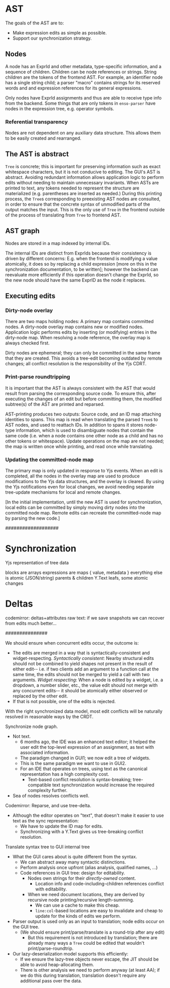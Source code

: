 # AST

The goals of the AST are to:

- Make expression edits as simple as possible.
- Support our synchronization strategy.

## Nodes

A node has an ExprId and other metadata, type-specific information, and a sequence of children. Children can be node references or strings. String children are the tokens of the frontend AST. For example, an identifier node has a single string child; a parser "macro" contains strings for its reserved words and and expression references for its general expressions.

Only nodes have ExprId assignments and thus are able to receive type info from the backend. Some things that are only tokens in `enso-parser` have nodes in the expression tree, e.g. operator symbols.

### Referential transparency

Nodes are not dependent on any auxiliary data structure. This allows them to be easily created and rearranged.

## The AST is abstract

`Tree` is concrete; this is important for preserving information such as exact whitespace characters, but it is not conducive to editing. The GUI's AST is abstract. Avoiding redundant information allows application logic to perform edits without needing to maintain unnecessary invariants. When ASTs are printed to text, any tokens needed to represent the structure are materialized (e.g. parentheses are inserted as needed.) During this printing process, the `Tree`s corresponding to preexisting AST nodes are consulted, in order to ensure that the concrete syntax of unmodified parts of the output matches the input. This is the only use of `Tree` in the frontend outside of the process of translating from `Tree` to frontend AST.

## AST graph

Nodes are stored in a map indexed by internal IDs.

The internal IDs are distinct from ExprIds because their consistency is driven by different concerns: E.g. when the frontend is modifying a value atomically, it does so by replacing a child expression [more on this in the synchronization documentation, to be written]; however the backend can reevaluate more efficiently if this operation doesn't change the ExprId, so the new node should have the same ExprID as the node it replaces.

## Executing edits

### Dirty-node overlay

There are two maps holding nodes: A primary map contains committed nodes. A dirty-node overlay map contains new or modified nodes. Application logic performs edits by inserting (or modifying) entries in the dirty-node map. When resolving a node reference, the overlay map is always checked first.

Dirty nodes are ephemeral; they can only be committed in the same frame that they are created. This avoids a tree-edit becoming outdated by remote changes; all conflict resolution is the responsibility of the Yjs CDRT.

### Print-parse roundtripping

It is important that the AST is always consistent with the AST that would result from parsing the corresponding source code. To ensure this, after executing the changes of an edit but before committing them, the modified subtree(s) of the AST are printed and reparsed.

AST-printing produces two outputs: Source code, and an ID map attaching identities to spans. This map is read when translating the parsed `Tree`s to AST nodes, and used to reattach IDs. In addition to spans it stores node-type information, which is used to disambiguate nodes that
contain the same code (i.e. when a node contains one other node as a child and has no other tokens or whitespace). Update operations on the map are not needed; the map is written once while printing, and read once while translating.

### Updating the committed-node map

The primary map is only updated in response to Yjs events. When an edit is completed, all the nodes in the overlay map are used to produce modifications to the Yjs data structures, and the overlay is cleared. By using the Yjs notifications even for local changes, we avoid needing separate tree-update mechanisms for local and remote changes.

[In the initial implementation, until the new AST is used for synchronization, local edits can be committed by simply moving dirty nodes into the committed node map. Remote edits can recreate the committed-node map by parsing the new code.]

###################

# Synchronization

Yjs representation of tree data

blocks are arrays
expressions are maps { value, metadata }
everything else is atomic (JSON/string)
parents & children
Y.Text leafs, some atomic changes

# Deltas

codemirror: deltas+attributes
raw text: if we save snapshots we can recover from edits much better...

###############

We should ensure when concurrent edits occur, the outcome is:

- The edits are merged in a way that is syntactically-consistent and widget-respecting.
  _Syntactically consistent_:
  Nearby structural edits should not be combined to yield shapes not present in the result of either edit--
  i.e. if two clients add an argument to a function call at the same time,
  the edits should not be merged to yield a call with two arguments.
  _Widget respecting_:
  When a node is edited by a widget, i.e. a dropdown, a number slider, etc.,
  the value edit should not merge with any concurrent edits--
  it should be atomically either observed or replaced by the other edit.
- If that is not possible, one of the edits is rejected.

With the right synchronized data model,
most edit conflicts will be naturally resolved in reasonable ways by the CRDT.

Synchronize node graph.

- Not text.
  - 6 months ago, the IDE was an enhanced text editor;
    it helped the user edit the top-level expression of an assignment,
    as text with associated information.
  - The paradigm changed in GUI1; we now edit a tree of widgets.
  - This is the same paradigm we want to use in GUI2.
  - For an IDE that operates on trees,
    using text as the canonical representation has a high complexity cost.
    - Text-based conflict resolution is syntax-breaking;
      tree-compatible text synchronization would increase the required complexity further.
- Sea of nodes resolves conflicts well.

Codemirror: Reparse, and use tree-delta.

- Although the editor operates on "text", that doesn't make it easier to use text as the sync representation:
  - We have to update the ID map for edits.
  - Synchronizing with a Y.Text gives us tree-breaking conflict resolution.

Translate syntax tree to GUI internal tree

- What the GUI cares about is quite different from the syntax.
  - We can abstract away many syntactic distinctions.
  - Perform analysis once upfront (alias analysis, qualified names, ...)
  - Code references in GUI tree: design for editability.
    - Nodes own strings for their _directly-owned_ content.
      - Location info and code-including-children references conflict with editability.
    - When we need document locations, they are derived by recursive node printing/recursive length-summing.
      - We can use a cache to make this cheap.
      - `line:col`-based locations are easy to invalidate and cheap to update for the kinds of edits we perform.
- Parser output is used only as an input to translation;
  node edits occur on the GUI tree.
  - (We should ensure print/parse/translate is a round-trip after any edit)
    - But this requirement is not introduced by translation;
      there are already many ways a `Tree` could be edited that wouldn't print/parse-roundtrip.
- Our lazy-deserialization model supports this efficiently:
  - If we ensure the lazy-tree objects never escape,
    the JIT should be able to avoid heap-allocating them.
  - There is other analysis we need to perform anyway (at least AA);
    if we do this during translation,
    translation doesn't require any additional pass over the data.

